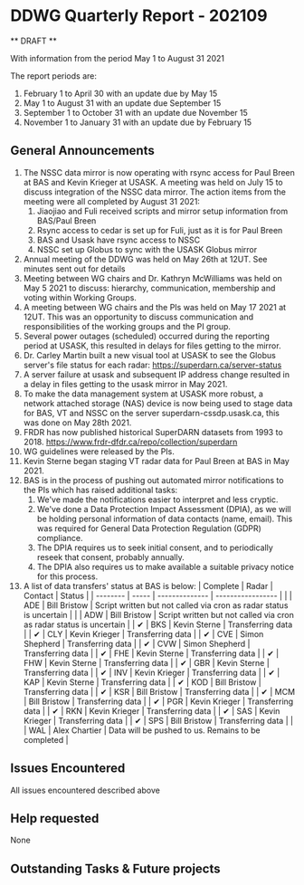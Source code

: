 # DDWG Quarterly Report - 202109

 ** DRAFT ** 

With information from the period May 1 to August 31 2021

The report periods are:
1. February 1 to April 30 with an update due by May 15
1. May 1 to August 31 with an update due September 15
1. September 1 to October 31 with an update due November 15
1. November 1 to January 31 with an update due by February 15

## General Announcements
1. The NSSC data mirror is now operating with rsync access for Paul Breen at BAS and Kevin Krieger at USASK. 
A meeting was held on July 15 to discuss integration of the NSSC data mirror. 
The action items from the meeting were all completed by August 31 2021:
    1. Jiaojiao and Fuli received scripts and mirror setup information from BAS/Paul Breen
    1. Rsync access to cedar is set up for Fuli, just as it is for Paul Breen
    1. BAS and Usask have rsync access to NSSC
    1. NSSC set up Globus to sync with the USASK Globus mirror
1. Annual meeting of the DDWG was held on May 26th at 12UT. See minutes sent out for details
1. Meeting between WG chairs and Dr. Kathryn McWilliams was held on May 5 2021 to discuss: 
hierarchy, communication, membership and voting within Working Groups.
1. A meeting between WG chairs and the PIs was held on May 17 2021 at 12UT. This was an opportunity to
discuss communication and responsibilities of the working groups and the PI group. 
1. Several power outages (scheduled) occurred during the reporting period at USASK, this resulted in delays for files
getting to the mirror.
1. Dr. Carley Martin built a new visual tool at USASK to see the Globus server's file status for each 
radar: https://superdarn.ca/server-status
1. A server failure at usask and subsequent IP address change resulted in a delay in files getting to the usask mirror in May 2021.
1. To make the data management system at USASK more robust, a network attached storage (NAS) device is now being used
to stage data for BAS, VT and NSSC on the server superdarn-cssdp.usask.ca, this was done on May 28th 2021.
1. FRDR has now published historical SuperDARN datasets from 1993 to 2018. https://www.frdr-dfdr.ca/repo/collection/superdarn
1. WG guidelines were released by the PIs.
1. Kevin Sterne began staging VT radar data for Paul Breen at BAS in May 2021.
1. BAS is in the process of pushing out automated mirror notifications to the PIs which has raised additional tasks:
    1. We've made the notifications easier to interpret and less cryptic.
    1. We've done a Data Protection Impact Assessment (DPIA), as we will be holding personal information of data contacts (name, email).  This was required for General Data Protection Regulation (GDPR) compliance. 
    1. The DPIA requires us to seek initial consent, and to periodically reseek that consent, probably annually.
    1. The DPIA also requires us to make available a suitable privacy notice for this process.
1. A list of data transfers' status at BAS is below:
 | Complete | Radar | Contact        | Status            |
| -------- | ----- | -------------- | ----------------- |
|          | ADE   | Bill Bristow   | Script written but not called via cron as radar status is uncertain |
|          | ADW   | Bill Bristow   | Script written but not called via cron as radar status is uncertain |
| &#10004; | BKS   | Kevin Sterne   | Transferring data |
| &#10004; | CLY   | Kevin Krieger  | Transferring data |
| &#10004; | CVE   | Simon Shepherd | Transferring data |
| &#10004; | CVW   | Simon Shepherd | Transferring data |
| &#10004; | FHE   | Kevin Sterne   | Transferring data |
| &#10004; | FHW   | Kevin Sterne   | Transferring data |
| &#10004; | GBR   | Kevin Sterne   | Transferring data |
| &#10004; | INV   | Kevin Krieger  | Transferring data |
| &#10004; | KAP   | Kevin Sterne   | Transferring data |
| &#10004; | KOD   | Bill Bristow   | Transferring data |
| &#10004; | KSR   | Bill Bristow   | Transferring data |
| &#10004; | MCM   | Bill Bristow   | Transferring data |
| &#10004; | PGR   | Kevin Krieger  | Transferring data |
| &#10004; | RKN   | Kevin Krieger  | Transferring data |
| &#10004; | SAS   | Kevin Krieger  | Transferring data |
| &#10004; | SPS   | Bill Bristow   | Transferring data |
|          | WAL   | Alex Chartier  | Data will be pushed to us. Remains to be completed | 

## Issues Encountered
All issues encountered described above

## Help requested
None

## Outstanding Tasks & Future projects
